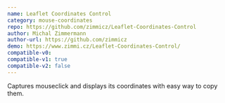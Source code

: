 ```yaml
---
name: Leaflet Coordinates Control
category: mouse-coordinates
repo: https://github.com/zimmicz/Leaflet-Coordinates-Control
author: Michal Zimmermann
author-url: https://github.com/zimmicz
demo: https://www.zimmi.cz/Leaflet-Coordinates-Control/
compatible-v0:
compatible-v1: true
compatible-v2: false
---
```


Captures mouseclick and displays its coordinates with easy way to copy them.
